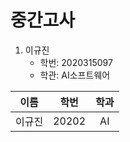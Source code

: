 # 중간고사

1. 이규진
    - 학번: 2020315097
    - 학관: AI소프트웨어

| 이름 | 학번 | 학과 |
|:---:|:---:|:---:|
| 이규진 | 20202 | AI |
